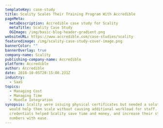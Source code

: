 ```yaml
---
templateKey: case-study
title: Scality Scales Their Training Program With Accredible
pageMeta:
  metaDescription: Accredible case study for Scality
  metaTitle: Scality Case Study
  OGImage: /img/basic-blog-header-gradient.png
websiteURL: https://www.accredible.com/case-studies/scality
featuredimage: /img/scality-case-study-cover-image.png
bannerColor: ""
bannerOverlay: true
company-name: Scality
publishing-company-name: Accredible
platform: Accredible
author: Accredible
date: 2018-10-05T20:15:08.231Z
industry:
  - SaaS
topics:
  - Managing Cost
  - Managing Time
  - Moodle Integration
synopsis: Scality were issuing physical certificates but needed a solution that
  would help them scale without causing additional workload for staff. Digital
  credentials helped Scality save time and money, and increase their student
  numbers with ease.
---
```

